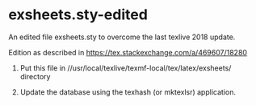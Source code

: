 # exsheets.sty-edited
An edited file exsheets.sty to overcome the last texlive 2018 update.

Edition as described in https://tex.stackexchange.com/a/469607/18280

1. Put this file in //usr/local/texlive/texmf-local/tex/latex/exsheets/ directory

2. Update the database using the texhash (or mktexlsr) application.
